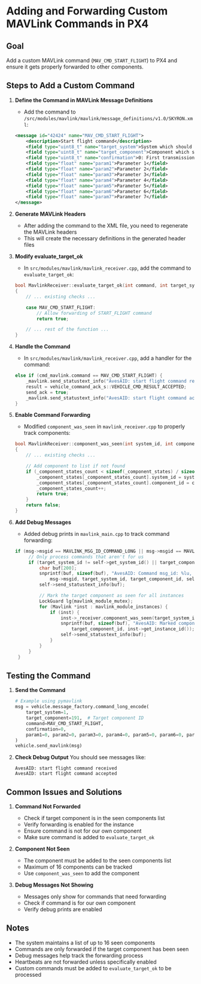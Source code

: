 # Adding and Forwarding Custom MAVLink Commands in PX4

## Goal
Add a custom MAVLink command (`MAV_CMD_START_FLIGHT`) to PX4 and ensure it gets properly forwarded to other components.

## Steps to Add a Custom Command

1. **Define the Command in MAVLink Message Definitions**
   - Add the command to `/src/modules/mavlink/mavlink/message_definitions/v1.0/SKYRON.xml`:
   ```xml
   <message id="42424" name="MAV_CMD_START_FLIGHT">
       <description>Start flight command</description>
       <field type="uint8_t" name="target_system">System which should execute the command</field>
       <field type="uint8_t" name="target_component">Component which should execute the command</field>
       <field type="uint8_t" name="confirmation">0: First transmission of this command</field>
       <field type="float" name="param1">Parameter 1</field>
       <field type="float" name="param2">Parameter 2</field>
       <field type="float" name="param3">Parameter 3</field>
       <field type="float" name="param4">Parameter 4</field>
       <field type="float" name="param5">Parameter 5</field>
       <field type="float" name="param6">Parameter 6</field>
       <field type="float" name="param7">Parameter 7</field>
   </message>
   ```

2. **Generate MAVLink Headers**
   - After adding the command to the XML file, you need to regenerate the MAVLink headers
   - This will create the necessary definitions in the generated header files

3. **Modify evaluate_target_ok**
   - In `src/modules/mavlink/mavlink_receiver.cpp`, add the command to `evaluate_target_ok`:
   ```cpp
   bool MavlinkReceiver::evaluate_target_ok(int command, int target_system, int target_component)
   {
       // ... existing checks ...

       case MAV_CMD_START_FLIGHT:
           // Allow forwarding of START_FLIGHT command
           return true;

       // ... rest of the function ...
   }
   ```

4. **Handle the Command**
   - In `src/modules/mavlink/mavlink_receiver.cpp`, add a handler for the command:
   ```cpp
   else if (cmd_mavlink.command == MAV_CMD_START_FLIGHT) {
       _mavlink.send_statustext_info("AvesAID: start flight command received");
       result = vehicle_command_ack_s::VEHICLE_CMD_RESULT_ACCEPTED;
       send_ack = true;
       _mavlink.send_statustext_info("AvesAID: start flight command accepted");
   }
   ```

5. **Enable Command Forwarding**
   - Modified `component_was_seen` in `mavlink_receiver.cpp` to properly track components:
   ```cpp
   bool MavlinkReceiver::component_was_seen(int system_id, int component_id)
   {
       // ... existing checks ...

       // Add component to list if not found
       if (_component_states_count < sizeof(_component_states) / sizeof(_component_states[0])) {
           _component_states[_component_states_count].system_id = system_id;
           _component_states[_component_states_count].component_id = component_id;
           _component_states_count++;
           return true;
       }
       return false;
   }
   ```

6. **Add Debug Messages**
   - Added debug prints in `mavlink_main.cpp` to track command forwarding:
   ```cpp
   if (msg->msgid == MAVLINK_MSG_ID_COMMAND_LONG || msg->msgid == MAVLINK_MSG_ID_COMMAND_INT) {
		// Only process commands that aren't for us
		if (target_system_id != self->get_system_id() || target_component_id != self->get_component_id()) {
			char buf[200];
			snprintf(buf, sizeof(buf), "AvesAID: Command msg_id: %lu, target_sys: %d, target_comp: %d, self_sys: %d, self_comp: %d",
				msg->msgid, target_system_id, target_component_id, self->get_system_id(), self->get_component_id());
			self->send_statustext_info(buf);

			// Mark the target component as seen for all instances
			LockGuard lg{mavlink_module_mutex};
			for (Mavlink *inst : mavlink_module_instances) {
				if (inst) {
					inst->_receiver.component_was_seen(target_system_id, target_component_id);
					snprintf(buf, sizeof(buf), "AvesAID: Marked component %d as seen for instance %d",
						target_component_id, inst->get_instance_id());
					self->send_statustext_info(buf);
				}
			}
		}
	}

   ```

## Testing the Command

1. **Send the Command**
   ```python
   # Example using pymavlink
   msg = vehicle.message_factory.command_long_encode(
       target_system=1,
       target_component=191,  # Target component ID
       command=MAV_CMD_START_FLIGHT,
       confirmation=0,
       param1=0, param2=0, param3=0, param4=0, param5=0, param6=0, param7=0
   )
   vehicle.send_mavlink(msg)
   ```

2. **Check Debug Output**
   You should see messages like:
   ```
   AvesAID: start flight command received
   AvesAID: start flight command accepted
   ```

## Common Issues and Solutions

1. **Command Not Forwarded**
   - Check if target component is in the seen components list
   - Verify forwarding is enabled for the instance
   - Ensure command is not for our own component
   - Make sure command is added to `evaluate_target_ok`

2. **Component Not Seen**
   - The component must be added to the seen components list
   - Maximum of 16 components can be tracked
   - Use `component_was_seen` to add the component

3. **Debug Messages Not Showing**
   - Messages only show for commands that need forwarding
   - Check if command is for our own component
   - Verify debug prints are enabled

## Notes
- The system maintains a list of up to 16 seen components
- Commands are only forwarded if the target component has been seen
- Debug messages help track the forwarding process
- Heartbeats are not forwarded unless specifically enabled
- Custom commands must be added to `evaluate_target_ok` to be processed
